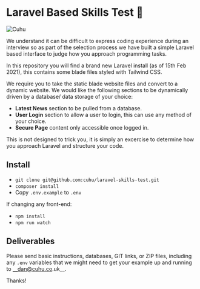 # Laravel Based Skills Test 👾

![Cuhu](https://s3.eu-west-2.amazonaws.com/cdn.cuhu.co.uk/app/uploads/2021/02/15140001/cuhu.jpg)

We understand it can be difficult to express coding experience during an interview so as part of the selection process we have built a simple Laravel based interface to judge how you approach programming tasks.

In this repository you will find a brand new Laravel install (as of 15th Feb 2021), this contains some blade files styled with Tailwind CSS.

We require you to take the static blade website files and convert to a dynamic website. We would like the following sections to be dynamically driven by a database/ data storage of your choice:

- __Latest News__ section to be pulled from a database.
- __User Login__ section to allow a user to login, this can use any method of your choice.
- __Secure Page__ content only accessible once logged in.

This is not designed to trick you, it is simply an excercise to determine how you approach Laravel and structure your code.

## Install

- `git clone git@github.com:cuhu/laravel-skills-test.git`
- `composer install`
- Copy `.env.example` to `.env` 

If changing any front-end:

- `npm install`
- `npm run watch`


## Deliverables

Please send basic instructions, databases, GIT links, or ZIP files, including any `.env` variables that we might need to get your example up and running to __dan@cuhu.co.uk__.

Thanks!
